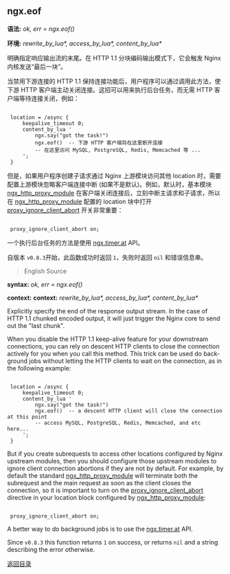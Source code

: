 ngx.eof
-------
**语法:** *ok, err = ngx.eof()*

**环境:** *rewrite_by_lua&#42;, access_by_lua&#42;, content_by_lua&#42;*

明确指定响应输出流的末尾。在 HTTP 1.1 分块编码输出模式下，它会触发 Nginx 内核发送“最后一块”。

当禁用下游连接的 HTTP 1.1 保持连接功能后，用户程序可以通过调用此方法，使下游 HTTP 客户端主动关闭连接。这招可以用来执行后台任务，而无需 HTTP 客户端等待连接关闭，例如：

```nginx

 location = /async {
     keepalive_timeout 0;
     content_by_lua '
         ngx.say("got the task!")
         ngx.eof()  -- 下游 HTTP 客户端将在这里断开连接
         -- 在这里访问 MySQL, PostgreSQL, Redis, Memcached 等 ...
     ';
 }
```

但是，如果用户程序创建子请求通过 Nginx 上游模块访问其他 location 时，需要配置上游模块忽略客户端连接中断 (如果不是默认)。例如，默认时，基本模块 [ngx_http_proxy_module](http://nginx.org/en/docs/http/ngx_http_proxy_module.html) 在客户端关闭连接后，立刻中断主请求和子请求，所以在 [ngx_http_proxy_module](http://nginx.org/en/docs/http/ngx_http_proxy_module.html) 配置的 location 块中打开 [proxy_ignore_client_abort](http://nginx.org/en/docs/http/ngx_http_proxy_module.html#proxy_ignore_client_abort) 开关非常重要：

```nginx

 proxy_ignore_client_abort on;
```

一个执行后台任务的方法是使用 [ngx.timer.at](#ngxtimerat) API。

自版本 `v0.8.3`开始，此函数成功时返回 `1`，失败时返回 `nil` 和错误信息串。


> English Source

**syntax:** *ok, err = ngx.eof()*

**context:** **context:** *rewrite_by_lua&#42;, access_by_lua&#42;, content_by_lua&#42;*

Explicitly specify the end of the response output stream. In the case of HTTP 1.1 chunked encoded output, it will just trigger the Nginx core to send out the "last chunk".

When you disable the HTTP 1.1 keep-alive feature for your downstream connections, you can rely on descent HTTP clients to close the connection actively for you when you call this method. This trick can be used do back-ground jobs without letting the HTTP clients to wait on the connection, as in the following example:

```nginx

 location = /async {
     keepalive_timeout 0;
     content_by_lua '
         ngx.say("got the task!")
         ngx.eof()  -- a descent HTTP client will close the connection at this point
         -- access MySQL, PostgreSQL, Redis, Memcached, and etc here...
     ';
 }
```

But if you create subrequests to access other locations configured by Nginx upstream modules, then you should configure those upstream modules to ignore client connection abortions if they are not by default. For example, by default the standard [ngx_http_proxy_module](http://nginx.org/en/docs/http/ngx_http_proxy_module.html) will terminate both the subrequest and the main request as soon as the client closes the connection, so it is important to turn on the [proxy_ignore_client_abort](http://nginx.org/en/docs/http/ngx_http_proxy_module.html#proxy_ignore_client_abort) directive in your location block configured by [ngx_http_proxy_module](http://nginx.org/en/docs/http/ngx_http_proxy_module.html):

```nginx

 proxy_ignore_client_abort on;
```

A better way to do background jobs is to use the [ngx.timer.at](#ngxtimerat) API.

Since `v0.8.3` this function returns `1` on success, or returns `nil` and a string describing the error otherwise.


[返回目录](#nginx-api-for-lua)